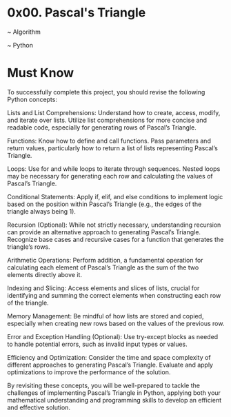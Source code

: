 # 0x00. Pascal's Triangle


~ Algorithm

~ Python


# Must Know
To successfully complete this project, you should revise the following Python concepts:

Lists and List Comprehensions:
Understand how to create, access, modify, and iterate over lists.
Utilize list comprehensions for more concise and readable code, especially for generating rows of Pascal’s Triangle.

Functions:
Know how to define and call functions.
Pass parameters and return values, particularly how to return a list of lists representing Pascal’s Triangle.

Loops:
Use for and while loops to iterate through sequences.
Nested loops may be necessary for generating each row and calculating the values of Pascal’s Triangle.

Conditional Statements:
Apply if, elif, and else conditions to implement logic based on the position within Pascal’s Triangle (e.g., the edges of the triangle always being 1).

Recursion (Optional):
While not strictly necessary, understanding recursion can provide an alternative approach to generating Pascal’s Triangle.
Recognize base cases and recursive cases for a function that generates the triangle’s rows.

Arithmetic Operations:
Perform addition, a fundamental operation for calculating each element of Pascal’s Triangle as the sum of the two elements directly above it.

Indexing and Slicing:
Access elements and slices of lists, crucial for identifying and summing the correct elements when constructing each row of the triangle.

Memory Management:
Be mindful of how lists are stored and copied, especially when creating new rows based on the values of the previous row.

Error and Exception Handling (Optional):
Use try-except blocks as needed to handle potential errors, such as invalid input types or values.

Efficiency and Optimization:
Consider the time and space complexity of different approaches to generating Pascal’s Triangle.
Evaluate and apply optimizations to improve the performance of the solution.

By revisiting these concepts, you will be well-prepared to tackle the challenges of implementing Pascal’s Triangle in Python, applying both your mathematical understanding and programming skills to develop an efficient and effective solution.
